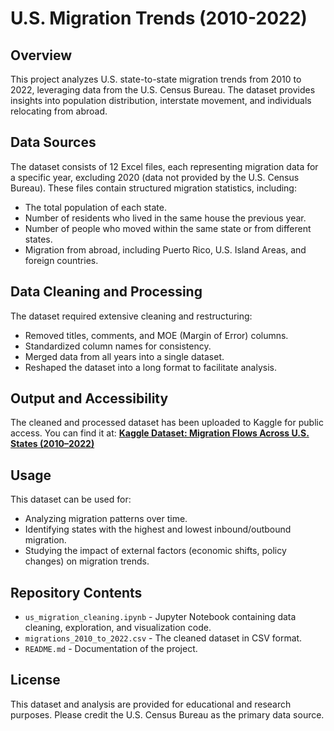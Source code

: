 # U.S. Migration Trends (2010-2022)

## Overview
This project analyzes U.S. state-to-state migration trends from 2010 to 2022, leveraging data from the U.S. Census Bureau. The dataset provides insights into population distribution, interstate movement, and individuals relocating from abroad. 

## Data Sources
The dataset consists of 12 Excel files, each representing migration data for a specific year, excluding 2020 (data not provided by the U.S. Census Bureau). These files contain structured migration statistics, including:
- The total population of each state.
- Number of residents who lived in the same house the previous year.
- Number of people who moved within the same state or from different states.
- Migration from abroad, including Puerto Rico, U.S. Island Areas, and foreign countries.

## Data Cleaning and Processing
The dataset required extensive cleaning and restructuring:
- Removed titles, comments, and MOE (Margin of Error) columns.
- Standardized column names for consistency.
- Merged data from all years into a single dataset.
- Reshaped the dataset into a long format to facilitate analysis.

## Output and Accessibility
The cleaned and processed dataset has been uploaded to Kaggle for public access. You can find it at:
[**Kaggle Dataset: Migration Flows Across U.S. States (2010–2022)**](https://www.kaggle.com/datasets/ygebre1/migration-flows-across-u-s-states-20102022)

## Usage
This dataset can be used for:
- Analyzing migration patterns over time.
- Identifying states with the highest and lowest inbound/outbound migration.
- Studying the impact of external factors (economic shifts, policy changes) on migration trends.

## Repository Contents
- `us_migration_cleaning.ipynb` - Jupyter Notebook containing data cleaning, exploration, and visualization code.
- `migrations_2010_to_2022.csv` - The cleaned dataset in CSV format.
- `README.md` - Documentation of the project.

## License
This dataset and analysis are provided for educational and research purposes. Please credit the U.S. Census Bureau as the primary data source.
